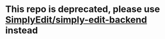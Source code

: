# This repo is deprecated, please use [SimplyEdit/simply-edit-backend](https://github.com/SimplyEdit/simply-edit-backend) instead
